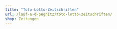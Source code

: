 ```yaml
---
title: "Toto-Lotto-Zeitschriften"
url: /lauf-a-d-pegnitz/toto-lotto-zeitschriften/
shop: Zeitungen
---
```

